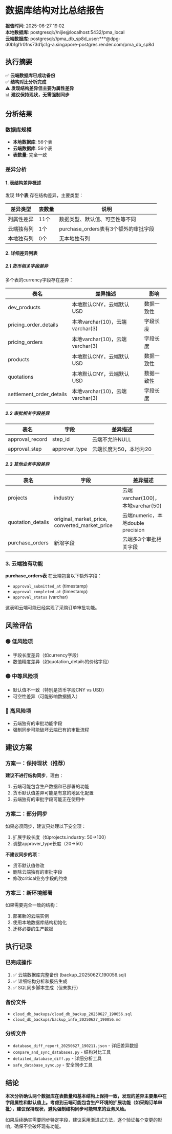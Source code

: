 # 数据库结构对比总结报告

**报告时间**: 2025-06-27 19:02  
**本地数据库**: postgresql://nijie@localhost:5432/pma_local  
**云端数据库**: postgresql://pma_db_sp8d_user:***@dpg-d0b1gl1r0fns73d1jc1g-a.singapore-postgres.render.com/pma_db_sp8d  

## 执行摘要

✅ **云端数据库已成功备份**  
✅ **结构对比分析完成**  
⚠️ **发现结构差异但主要为属性差异**  
📊 **建议保持现状，无需强制同步**

## 分析结果

### 数据库规模
- **本地数据库**: 56个表
- **云端数据库**: 56个表
- **表数量**: 完全一致

### 差异分析

#### 1. 表结构差异概述
发现 **11个表** 存在结构差异，主要类型：

| 差异类型 | 表数量 | 说明 |
|---------|--------|------|
| 列属性差异 | 11个 | 数据类型、默认值、可空性等不同 |
| 云端独有列 | 1个 | purchase_orders表有3个额外的审批字段 |
| 本地独有列 | 0个 | 无本地独有列 |

#### 2. 详细差异列表

##### 2.1 货币相关字段差异
多个表的currency字段存在差异：

| 表名 | 差异描述 | 影响 |
|------|----------|------|
| dev_products | 本地默认CNY，云端默认USD | 数据一致性 |
| pricing_order_details | 本地varchar(10)，云端varchar(3) | 字段长度 |
| pricing_orders | 本地varchar(10)，云端varchar(3) | 字段长度 |
| products | 本地默认CNY，云端默认USD | 数据一致性 |
| quotations | 本地默认CNY，云端默认USD | 数据一致性 |
| settlement_order_details | 本地varchar(10)，云端varchar(3) | 字段长度 |

##### 2.2 审批相关字段差异

| 表名 | 字段 | 差异描述 |
|------|------|----------|
| approval_record | step_id | 云端不允许NULL |
| approval_step | approver_type | 云端长度为50，本地为20 |

##### 2.3 其他业务字段差异

| 表名 | 字段 | 差异描述 |
|------|------|----------|
| projects | industry | 云端varchar(100)，本地varchar(50) |
| quotation_details | original_market_price, converted_market_price | 云端numeric，本地double precision |
| purchase_orders | 新增字段 | 云端多3个审批相关字段 |

### 3. 云端独有功能
**purchase_orders表** 在云端包含以下额外字段：
- `approval_submitted_at` (timestamp)
- `approval_completed_at` (timestamp) 
- `approval_status` (varchar)

这表明云端可能已经实现了采购订单审批功能。

## 风险评估

### 🟢 低风险项
- 字段长度差异（如currency字段）
- 数值精度差异（如quotation_details的价格字段）

### 🟡 中等风险项  
- 默认值不一致（特别是货币字段CNY vs USD）
- 可空性差异（可能影响数据插入）

### 🔴 高风险项
- 云端独有的审批功能字段
- 强制同步可能破坏云端已有的审批流程

## 建议方案

### 方案一：保持现状（推荐）
**建议不进行结构同步**，理由：
1. 云端可能包含生产数据和已部署的功能
2. 货币默认值差异可能是有意的地区化配置
3. 云端独有的审批字段可能正在使用中

### 方案二：部分同步
如果必须同步，建议只处理以下安全项：
1. 扩展字段长度（如projects.industry: 50→100）
2. 调整approver_type长度（20→50）

**不建议同步的项**：
- 货币默认值修改
- 删除云端独有的审批字段
- 修改critical业务字段的约束

### 方案三：新环境部署
如果需要完全一致的结构：
1. 部署新的云端实例
2. 使用本地数据库结构初始化
3. 迁移必要的生产数据

## 执行记录

### 已完成操作
1. ✅ 云端数据库完整备份 (backup_20250627_190056.sql)
2. ✅ 详细结构分析和报告生成
3. ✅ SQL同步脚本生成（但未执行）

### 备份文件
- `cloud_db_backups/cloud_db_backup_20250627_190056.sql`
- `cloud_db_backups/backup_info_20250627_190056.md`

### 分析文件
- `database_diff_report_20250627_190211.json` - 详细差异数据
- `compare_and_sync_databases.py` - 结构对比工具
- `detailed_database_diff.py` - 详细分析工具
- `safe_database_sync.py` - 安全同步工具

## 结论

**本次分析确认两个数据库在表数量和基本结构上保持一致，发现的差异主要集中在字段属性和默认值上。考虑到云端可能包含生产环境的扩展功能（如采购订单审批），建议保持现状，避免强制结构同步可能带来的业务风险。**

如果后续确实需要同步特定字段，建议采用渐进式方法，逐个验证每个变更的影响，确保不会破坏现有功能。 